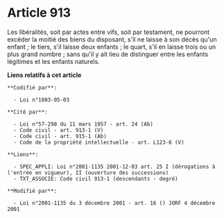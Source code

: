 # Article 913

Les libéralités, soit par actes entre vifs, soit par testament, ne pourront excéder la moitié des biens du disposant, s'il ne
laisse à son décès qu'un enfant ; le tiers, s'il laisse deux enfants ; le quart, s'il en laisse trois ou un plus grand
nombre ; sans qu'il y ait lieu de distinguer entre les enfants légitimes et les enfants naturels.

**Liens relatifs à cet article**

	**Codifié par**:

	  - Loi n°1803-05-03

	**Cité par**:

	  - Loi n°57-298 du 11 mars 1957 - art. 24 (Ab)
	  - Code civil - art. 913-1 (V)
	  - Code civil - art. 915-1 (Ab)
	  - Code de la propriété intellectuelle - art. L123-6 (V)

	**Liens**:

	  - SPEC_APPLI: Loi n°2001-1135 2001-12-03 art. 25 I (dérogations à l'entrée en vigueur), II (ouverture des successions)
	  - TXT_ASSOCIE: Code civil 913-1 (descendants - degré)

	**Modifié par**:

	  - Loi n°2001-1135 du 3 décembre 2001 - art. 16 () JORF 4 décembre 2001
